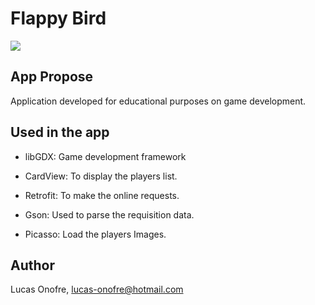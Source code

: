 Flappy Bird 
===========

![](https://media.giphy.com/media/dtiCACpv3YLgN368Ct/giphy.gif)


## App Propose


Application developed for educational purposes on game development.



## Used in the app 

- libGDX: Game development framework

- CardView: To display the players list.

- Retrofit: To make the online requests.

- Gson: Used to parse the requisition data.

- Picasso: Load the players Images.


## Author

Lucas Onofre, lucas-onofre@hotmail.com
